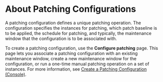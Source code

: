 # About Patching Configurations<a name="about-patching-configurations"></a>

A patching configuration defines a unique patching operation\. The configuration specifies the instances for patching, which patch baseline is to be applied, the schedule for patching, and typically, the maintenance window that the configuration is to be associated with\. 

To create a patching configuration, use the **Configure patching** page\. This page lets you associate a patching configuration with an existing maintenance window, create a new maintenance window for the configuration, or run a one\-time manual patching operation on a set of instances\. For more information, see [Create a Patching Configuration \(Console\)](create-patching-configuration.md)\.